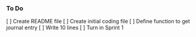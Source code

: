 ### To Do
[ ] Create README file
[ ] Create initial coding file
[ ] Define function to get journal entry
[ ] Write 10 lines 
[ ] Turn in Sprint 1

